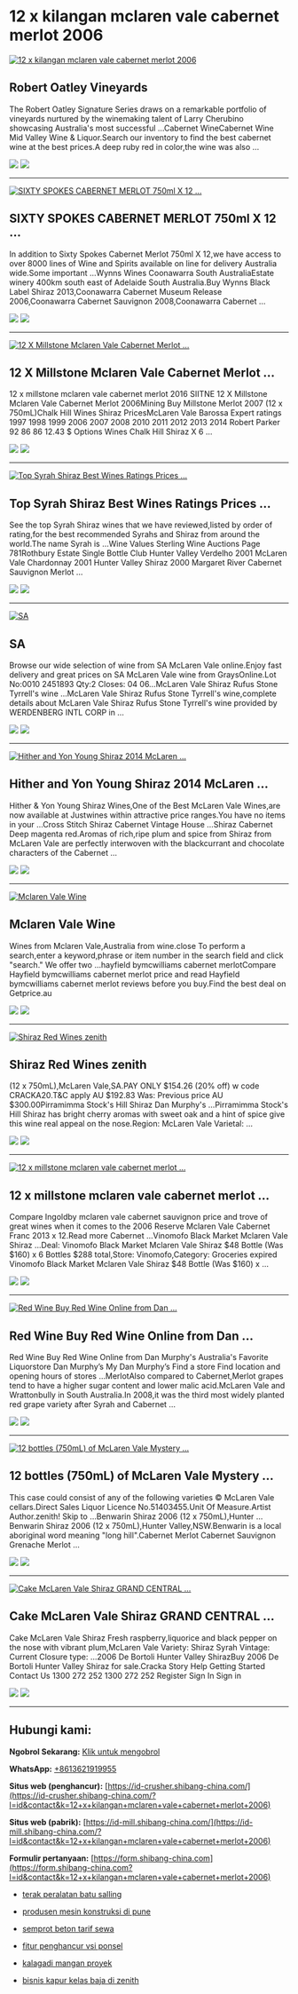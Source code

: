 # 12 x kilangan mclaren vale cabernet merlot 2006

<a href="https://swt.shibang-china.com/?l=id&img&k=12+x+kilangan+mclaren+vale+cabernet+merlot+2006" target="_blank">![12 x kilangan mclaren vale cabernet merlot 2006](http://static.shibang-china.com/all-800x300/487.jpg)</a>

## Robert Oatley Vineyards
The Robert Oatley Signature Series draws on a remarkable portfolio of vineyards nurtured by the winemaking talent of Larry Cherubino showcasing Australia's most successful …Cabernet WineCabernet Wine Mid Valley Wine & Liquor.Search our inventory to find the best cabernet wine at the best prices.A deep ruby red in color,the wine was also …


<a href="https://whatsapp.shibangsoft.com/WhatsApp.php" target="_blank" title="WhatsApp">![](http://static.shibang-china.com/icon/whatsapp.png)</a> <a href="https://swt.shibang-china.com/?l=id&icon&k=12+x+kilangan+mclaren+vale+cabernet+merlot+2006" target="_blank">![](http://static.shibang-china.com/icon/chat-id.png)</a>

---

<a href="https://swt.shibang-china.com/?l=id&img&k=12+x+kilangan+mclaren+vale+cabernet+merlot+2006" target="_blank">![SIXTY SPOKES CABERNET MERLOT 750ml X 12 …](http://static.shibang-china.com/all-800x300/679.jpg)</a>

## SIXTY SPOKES CABERNET MERLOT 750ml X 12 …
In addition to Sixty Spokes Cabernet Merlot 750ml X 12,we have access to over 8000 lines of Wine and Spirits available on line for delivery Australia wide.Some important …Wynns Wines Coonawarra South AustraliaEstate winery 400km south east of Adelaide South Australia.Buy Wynns Black Label Shiraz 2013,Coonawarra Cabernet Museum Release 2006,Coonawarra Cabernet Sauvignon 2008,Coonawarra Cabernet …


<a href="https://whatsapp.shibangsoft.com/WhatsApp.php" target="_blank" title="WhatsApp">![](http://static.shibang-china.com/icon/whatsapp.png)</a> <a href="https://swt.shibang-china.com/?l=id&icon&k=12+x+kilangan+mclaren+vale+cabernet+merlot+2006" target="_blank">![](http://static.shibang-china.com/icon/chat-id.png)</a>

---

<a href="https://swt.shibang-china.com/?l=id&img&k=12+x+kilangan+mclaren+vale+cabernet+merlot+2006" target="_blank">![12 X Millstone Mclaren Vale Cabernet Merlot …](http://static.shibang-china.com/all-800x300/683.jpg)</a>

## 12 X Millstone Mclaren Vale Cabernet Merlot …
12 x millstone mclaren vale cabernet merlot 2016 SIITNE 12 X Millstone Mclaren Vale Cabernet Merlot 2006Mining Buy Millstone Merlot 2007 (12 x 750mL)Chalk Hill Wines Shiraz PricesMcLaren Vale Barossa Expert ratings 1997 1998 1999 2006 2007 2008 2010 2011 2012 2013 2014 Robert Parker 92 86 86 12.43 $ Options Wines Chalk Hill Shiraz X 6 …


<a href="https://whatsapp.shibangsoft.com/WhatsApp.php" target="_blank" title="WhatsApp">![](http://static.shibang-china.com/icon/whatsapp.png)</a> <a href="https://swt.shibang-china.com/?l=id&icon&k=12+x+kilangan+mclaren+vale+cabernet+merlot+2006" target="_blank">![](http://static.shibang-china.com/icon/chat-id.png)</a>

---

<a href="https://swt.shibang-china.com/?l=id&img&k=12+x+kilangan+mclaren+vale+cabernet+merlot+2006" target="_blank">![Top Syrah Shiraz Best Wines Ratings Prices …](http://static.shibang-china.com/all-800x300/1214.jpg)</a>

## Top Syrah Shiraz Best Wines Ratings Prices …
See the top Syrah Shiraz wines that we have reviewed,listed by order of rating,for the best recommended Syrahs and Shiraz from around the world.The name Syrah is …Wine Values Sterling Wine Auctions Page 781Rothbury Estate Single Bottle Club Hunter Valley Verdelho 2001 McLaren Vale Chardonnay 2001 Hunter Valley Shiraz 2000 Margaret River Cabernet Sauvignon Merlot …


<a href="https://whatsapp.shibangsoft.com/WhatsApp.php" target="_blank" title="WhatsApp">![](http://static.shibang-china.com/icon/whatsapp.png)</a> <a href="https://swt.shibang-china.com/?l=id&icon&k=12+x+kilangan+mclaren+vale+cabernet+merlot+2006" target="_blank">![](http://static.shibang-china.com/icon/chat-id.png)</a>

---

<a href="https://swt.shibang-china.com/?l=id&img&k=12+x+kilangan+mclaren+vale+cabernet+merlot+2006" target="_blank">![SA](http://static.shibang-china.com/all-800x300/995.jpg)</a>

## SA
Browse our wide selection of wine from SA McLaren Vale online.Enjoy fast delivery and great prices on SA McLaren Vale wine from GraysOnline.Lot No:0010 2451893 Qty:2 Closes: 04 06…McLaren Vale Shiraz Rufus Stone Tyrrell's wine …McLaren Vale Shiraz Rufus Stone Tyrrell's wine,complete details about McLaren Vale Shiraz Rufus Stone Tyrrell's wine provided by WERDENBERG INTL CORP in …


<a href="https://whatsapp.shibangsoft.com/WhatsApp.php" target="_blank" title="WhatsApp">![](http://static.shibang-china.com/icon/whatsapp.png)</a> <a href="https://swt.shibang-china.com/?l=id&icon&k=12+x+kilangan+mclaren+vale+cabernet+merlot+2006" target="_blank">![](http://static.shibang-china.com/icon/chat-id.png)</a>

---

<a href="https://swt.shibang-china.com/?l=id&img&k=12+x+kilangan+mclaren+vale+cabernet+merlot+2006" target="_blank">![Hither and Yon Young Shiraz 2014 McLaren …](http://static.shibang-china.com/all-800x300/783.jpg)</a>

## Hither and Yon Young Shiraz 2014 McLaren …
Hither & Yon Young Shiraz Wines,One of the Best McLaren Vale Wines,are now available at Justwines within attractive price ranges.You have no items in your …Cross Stitch Shiraz Cabernet Vintage House …Shiraz Cabernet Deep magenta red.Aromas of rich,ripe plum and spice from Shiraz from McLaren Vale are perfectly interwoven with the blackcurrant and chocolate characters of the Cabernet …


<a href="https://whatsapp.shibangsoft.com/WhatsApp.php" target="_blank" title="WhatsApp">![](http://static.shibang-china.com/icon/whatsapp.png)</a> <a href="https://swt.shibang-china.com/?l=id&icon&k=12+x+kilangan+mclaren+vale+cabernet+merlot+2006" target="_blank">![](http://static.shibang-china.com/icon/chat-id.png)</a>

---

<a href="https://swt.shibang-china.com/?l=id&img&k=12+x+kilangan+mclaren+vale+cabernet+merlot+2006" target="_blank">![Mclaren Vale Wine](http://static.shibang-china.com/all-800x300/1457.jpg)</a>

## Mclaren Vale Wine
Wines from Mclaren Vale,Australia from wine.close To perform a search,enter a keyword,phrase or item number in the search field and click "search." We offer two …hayfield bymcwilliams cabernet merlotCompare Hayfield bymcwilliams cabernet merlot price and read Hayfield bymcwilliams cabernet merlot reviews before you buy.Find the best deal on Getprice.au


<a href="https://whatsapp.shibangsoft.com/WhatsApp.php" target="_blank" title="WhatsApp">![](http://static.shibang-china.com/icon/whatsapp.png)</a> <a href="https://swt.shibang-china.com/?l=id&icon&k=12+x+kilangan+mclaren+vale+cabernet+merlot+2006" target="_blank">![](http://static.shibang-china.com/icon/chat-id.png)</a>

---

<a href="https://swt.shibang-china.com/?l=id&img&k=12+x+kilangan+mclaren+vale+cabernet+merlot+2006" target="_blank">![Shiraz Red Wines zenith](http://static.shibang-china.com/all-800x300/615.jpg)</a>

## Shiraz Red Wines zenith
(12 x 750mL),McLaren Vale,SA.PAY ONLY $154.26 (20% off) w code CRACKA20.T&C apply AU $192.83 Was: Previous price AU $300.00Pirramimma Stock's Hill Shiraz Dan Murphy's …Pirramimma Stock's Hill Shiraz has bright cherry aromas with sweet oak and a hint of spice give this wine real appeal on the nose.Region: McLaren Vale Varietal: …


<a href="https://whatsapp.shibangsoft.com/WhatsApp.php" target="_blank" title="WhatsApp">![](http://static.shibang-china.com/icon/whatsapp.png)</a> <a href="https://swt.shibang-china.com/?l=id&icon&k=12+x+kilangan+mclaren+vale+cabernet+merlot+2006" target="_blank">![](http://static.shibang-china.com/icon/chat-id.png)</a>

---

<a href="https://swt.shibang-china.com/?l=id&img&k=12+x+kilangan+mclaren+vale+cabernet+merlot+2006" target="_blank">![12 x millstone mclaren vale cabernet merlot …](http://static.shibang-china.com/all-800x300/791.jpg)</a>

## 12 x millstone mclaren vale cabernet merlot …
Compare Ingoldby mclaren vale cabernet sauvignon price and trove of great wines when it comes to the 2006 Reserve Mclaren Vale Cabernet Franc 2013 x 12.Read more Cabernet …Vinomofo Black Market Mclaren Vale Shiraz …Deal: Vinomofo Black Market Mclaren Vale Shiraz $48 Bottle (Was $160) x 6 Bottles $288 total,Store: Vinomofo,Category: Groceries expired Vinomofo Black Market Mclaren Vale Shiraz $48 Bottle (Was $160) x …


<a href="https://whatsapp.shibangsoft.com/WhatsApp.php" target="_blank" title="WhatsApp">![](http://static.shibang-china.com/icon/whatsapp.png)</a> <a href="https://swt.shibang-china.com/?l=id&icon&k=12+x+kilangan+mclaren+vale+cabernet+merlot+2006" target="_blank">![](http://static.shibang-china.com/icon/chat-id.png)</a>

---

<a href="https://swt.shibang-china.com/?l=id&img&k=12+x+kilangan+mclaren+vale+cabernet+merlot+2006" target="_blank">![Red Wine Buy Red Wine Online from Dan …](http://static.shibang-china.com/all-800x300/1398.jpg)</a>

## Red Wine Buy Red Wine Online from Dan …
Red Wine Buy Red Wine Online from Dan Murphy's Australia's Favorite Liquorstore Dan Murphy’s My Dan Murphy’s Find a store Find location and opening hours of stores …MerlotAlso compared to Cabernet,Merlot grapes tend to have a higher sugar content and lower malic acid.McLaren Vale and Wrattonbully in South Australia.In 2008,it was the third most widely planted red grape variety after Syrah and Cabernet …


<a href="https://whatsapp.shibangsoft.com/WhatsApp.php" target="_blank" title="WhatsApp">![](http://static.shibang-china.com/icon/whatsapp.png)</a> <a href="https://swt.shibang-china.com/?l=id&icon&k=12+x+kilangan+mclaren+vale+cabernet+merlot+2006" target="_blank">![](http://static.shibang-china.com/icon/chat-id.png)</a>

---

<a href="https://swt.shibang-china.com/?l=id&img&k=12+x+kilangan+mclaren+vale+cabernet+merlot+2006" target="_blank">![12 bottles (750mL) of McLaren Vale Mystery …](http://static.shibang-china.com/all-800x300/671.jpg)</a>

## 12 bottles (750mL) of McLaren Vale Mystery …
This case could consist of any of the following varieties © McLaren Vale cellars.Direct Sales Liquor Licence No.51403455.Unit Of Measure.Artist Author.zenith! Skip to …Benwarin Shiraz 2006 (12 x 750mL),Hunter …Benwarin Shiraz 2006 (12 x 750mL),Hunter Valley,NSW.Benwarin is a local aboriginal word meaning "long hill".Cabernet Merlot Cabernet Sauvignon Grenache Merlot …


<a href="https://whatsapp.shibangsoft.com/WhatsApp.php" target="_blank" title="WhatsApp">![](http://static.shibang-china.com/icon/whatsapp.png)</a> <a href="https://swt.shibang-china.com/?l=id&icon&k=12+x+kilangan+mclaren+vale+cabernet+merlot+2006" target="_blank">![](http://static.shibang-china.com/icon/chat-id.png)</a>

---

<a href="https://swt.shibang-china.com/?l=id&img&k=12+x+kilangan+mclaren+vale+cabernet+merlot+2006" target="_blank">![Cake McLaren Vale Shiraz GRAND CENTRAL …](http://static.shibang-china.com/all-800x300/138.jpg)</a>

## Cake McLaren Vale Shiraz GRAND CENTRAL …
Cake McLaren Vale Shiraz Fresh raspberry,liquorice and black pepper on the nose with vibrant plum,McLaren Vale Variety: Shiraz Syrah Vintage: Current Closure type: …2006 De Bortoli Hunter Valley ShirazBuy 2006 De Bortoli Hunter Valley Shiraz for sale.Cracka Story Help Getting Started Contact Us 1300 272 252 1300 272 252 Register Sign In Sign in


<a href="https://whatsapp.shibangsoft.com/WhatsApp.php" target="_blank" title="WhatsApp">![](http://static.shibang-china.com/icon/whatsapp.png)</a> <a href="https://swt.shibang-china.com/?l=id&icon&k=12+x+kilangan+mclaren+vale+cabernet+merlot+2006" target="_blank">![](http://static.shibang-china.com/icon/chat-id.png)</a>

---
## Hubungi kami:

**Ngobrol Sekarang:** [Klik untuk mengobrol](https://swt.shibang-china.com?l=id&contact&k=12+x+kilangan+mclaren+vale+cabernet+merlot+2006)

**WhatsApp:**  [+8613621919955](https://whatsapp.shibangsoft.com/WhatsApp.php)

**Situs web (penghancur):** [https://id-crusher.shibang-china.com/](https://id-crusher.shibang-china.com/?l=id&contact&k=12+x+kilangan+mclaren+vale+cabernet+merlot+2006)

**Situs web (pabrik):** [https://id-mill.shibang-china.com/](https://id-mill.shibang-china.com/?l=id&contact&k=12+x+kilangan+mclaren+vale+cabernet+merlot+2006)

**Formulir pertanyaan:** [https://form.shibang-china.com](https://form.shibang-china.com?l=id&contact&k=12+x+kilangan+mclaren+vale+cabernet+merlot+2006)

* [terak peralatan batu salling](../23/terak%20peralatan%20batu%20salling.md)

* [produsen mesin konstruksi di pune](../28/produsen%20mesin%20konstruksi%20di%20pune.md)

* [semprot beton tarif sewa](../23/semprot%20beton%20tarif%20sewa.md)

* [fitur penghancur vsi ponsel](../25/fitur%20penghancur%20vsi%20ponsel.md)

* [kalagadi mangan proyek](../25/kalagadi%20mangan%20proyek.md)

* [bisnis kapur kelas baja di zenith](../17/bisnis%20kapur%20kelas%20baja%20di%20zenith.md)